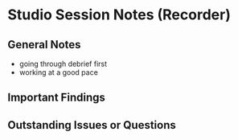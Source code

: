 # Studio Session Notes (Recorder)

## General Notes
* going through debrief first
* working at a good pace

## Important Findings



## Outstanding Issues or Questions
